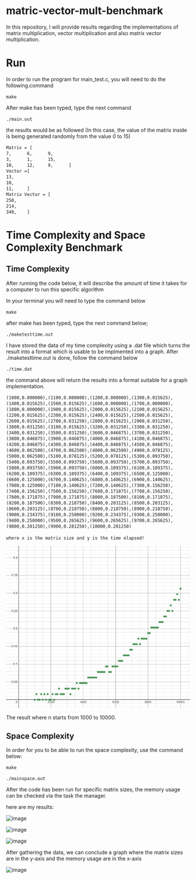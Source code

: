 # matric-vector-mult-benchmark

In this repository, I will provide results regarding the implementations of matrix multiplication, vector multiplication and also matrix vector multiplication.

# Run

In order to run the program for main_test.c, you will need to do the following.command

```
make
```

After make has been typed, type the next command

```
./main.out
```

the results would be as followed (In this case, the value of the matrix inside is being generated randomly from the value 0 to 15)

```
Matrix = [
7,      6,      9,       
3,      1,      15,      
10,     12,     9,      ]
Vector =[
13,
10,
11,     ]
Matrix Vector = [        
250,
214,
349,    ]
```

# Time Complexity and Space Complexity Benchmark

## Time Complexity

After running the code below, it will describe the amount of time it takes for a computer to run this specific algorithm


In your terminal you will need to type the command below

```
make
```

after make has been typed, type the next command below;

```
./maketesttime.out
```

I have stored the data of my time complexity using a .dat file which turns the result into a format which is usable to be implmented into a graph. After ./maketesttime.out is done, follow the command below

```
./time.dat
```
the command above will return the results into a format suitable for a graph implementation.

```
(1000,0.000000),(1100,0.000000),(1200,0.000000),(1300,0.015625),(1400,0.015625),(1500,0.015625),(1600,0.000000),(1700,0.000000),(1800,0.000000),(1900,0.015625),(2000,0.015625),(2100,0.015625),(2200,0.015625),(2300,0.015625),(2400,0.015625),(2500,0.015625),(2600,0.015625),(2700,0.031250),(2800,0.015625),(2900,0.031250),(3000,0.031250),(3100,0.015625),(3200,0.031250),(3300,0.031250),(3400,0.031250),(3500,0.031250),(3600,0.046875),(3700,0.031250),(3800,0.046875),(3900,0.046875),(4000,0.046875),(4100,0.046875),(4200,0.046875),(4300,0.046875),(4400,0.046875),(4500,0.046875),(4600,0.062500),(4700,0.062500),(4800,0.062500),(4900,0.078125),(5000,0.062500),(5100,0.078125),(5200,0.078125),(5300,0.093750),(5400,0.093750),(5500,0.093750),(5600,0.093750),(5700,0.093750),(5800,0.093750),(5900,0.093750),(6000,0.109375),(6100,0.109375),(6200,0.109375),(6300,0.109375),(6400,0.109375),(6500,0.125000),(6600,0.125000),(6700,0.140625),(6800,0.140625),(6900,0.140625),(7000,0.125000),(7100,0.140625),(7200,0.140625),(7300,0.156250),(7400,0.156250),(7500,0.156250),(7600,0.171875),(7700,0.156250),(7800,0.171875),(7900,0.171875),(8000,0.187500),(8100,0.171875),(8200,0.187500),(8300,0.218750),(8400,0.203125),(8500,0.203125),(8600,0.203125),(8700,0.218750),(8800,0.218750),(8900,0.218750),(9000,0.234375),(9100,0.250000),(9200,0.234375),(9300,0.250000),(9400,0.250000),(9500,0.265625),(9600,0.265625),(9700,0.265625),(9800,0.281250),(9900,0.281250),(10000,0.281250)

where x is the matrix size and y is the time elapsed!
```
![image](img/image1.png)

The result where n starts from 1000 to 10000.


## Space Complexity

In order for you to be able to run the space complexity, use the command below:

```
make
````

```
./mainspace.out
```

After the code has been run for specific matrix sizes, the memory usage can be checked via the task the manager.

here are my results:

![image](img/testbench1.png)

![image](img/testbench2.png)

![image](img/testbench3.png)

After gathering the data, we can conclude a graph where the matrix sizes are in the y-axis and the memory usage are in the x-axis

![image](img/image2.png)


